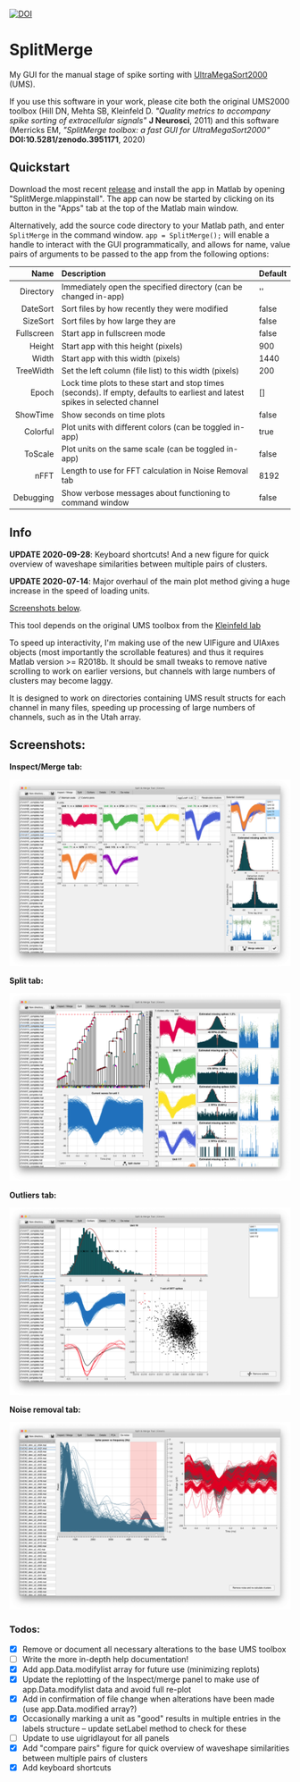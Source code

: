 [![DOI](https://zenodo.org/badge/DOI/10.5281/zenodo.3951171.svg)](https://doi.org/10.5281/zenodo.3951171)

# SplitMerge
My GUI for the manual stage of spike sorting with [UltraMegaSort2000](https://github.com/danamics/UMS2K) (UMS).

If you use this software in your work, please cite both the original UMS2000 toolbox (Hill DN, Mehta SB, Kleinfeld D. *"Quality metrics to accompany spike sorting of extracellular signals"* __J Neurosci__, 2011) and this software (Merricks EM, *"SplitMerge toolbox: a fast GUI for UltraMegaSort2000"* __DOI:10.5281/zenodo.3951171__, 2020)

## Quickstart
Download the most recent [release](https://github.com/edmerix/SplitMerge/releases) and install the app in Matlab by opening "SplitMerge.mlappinstall". The app can now be started by clicking on its button in the "Apps" tab at the top of the Matlab main window.

Alternatively, add the source code directory to your Matlab path, and enter `SplitMerge` in the command window. `app = SplitMerge();` will enable a handle to interact with the GUI programmatically, and allows for name, value pairs of arguments to be passed to the app from the following options:

|       Name |                                                          Description                                                         | Default |
|-----------:|:-----------------------------------------------------------------------------------------------------------------------------|---------|
|  Directory | Immediately open the specified directory (can be changed in-app)                                                             | ''      |
|   DateSort | Sort files by how recently they were modified                                                                                | false   |
|   SizeSort | Sort files by how large they are                                                                                             | false   |
| Fullscreen | Start app in fullscreen mode                                                                                                 | false   |
|     Height | Start app with this height (pixels)                                                                                          | 900     |
|      Width | Start app with this width (pixels)                                                                                           | 1440    |
|  TreeWidth | Set the left column (file list) to this width (pixels)                                                                       | 200     |
|      Epoch | Lock time plots to these start and stop times (seconds). If empty, defaults to earliest and latest spikes in selected channel | []      |
|   ShowTime | Show seconds on time plots                                                                                                   | false   |
|   Colorful | Plot units with different colors (can be toggled in-app)                                                                     | true    |
|    ToScale | Plot units on the same scale (can be toggled in-app)                                                                         | false   |
|       nFFT | Length to use for FFT calculation in Noise Removal tab                                                                       | 8192    |
|  Debugging | Show verbose messages about functioning to command window                                                                    | false   |

## Info

__UPDATE 2020-09-28__: Keyboard shortcuts! And a new figure for quick overview of waveshape similarities between multiple pairs of clusters.

__UPDATE 2020-07-14__: Major overhaul of the main plot method giving a huge increase in the speed of loading units.

[Screenshots below](#screenshots).

This tool depends on the original UMS toolbox from the [Kleinfeld lab](https://neurophysics.ucsd.edu/software.php)

To speed up interactivity, I'm making use of the new UIFigure and UIAxes objects (most importantly the scrollable features) and thus it requires Matlab version >= R2018b. It should be small tweaks to remove native scrolling to work on earlier versions, but channels with large numbers of clusters may become laggy.

It is designed to work on directories containing UMS result structs for each channel in many files, speeding up processing of large numbers of channels, such as in the Utah array.

## Screenshots:

__Inspect/Merge tab:__

![Screenshot of SplitMerge in Inspect/Merge mode](Screenshots/Inspect.png?raw=true "Inspect/Merge tab")

__Split tab:__

![Screenshot of SplitMerge in Split mode](Screenshots/Split.png?raw=true "Split tab")

__Outliers tab:__

![Screenshot of SplitMerge in Outlier mode](Screenshots/Outliers.png?raw=true "Outliers tab")

__Noise removal tab:__

![Screenshot of SplitMerge in Noise Removal mode](Screenshots/Noise.png?raw=true "Noise removal tab")

### Todos:
- [x] Remove or document all necessary alterations to the base UMS toolbox
- [ ] Write the more in-depth help documentation!
- [x] Add app.Data.modifylist array for future use (minimizing replots)
- [x] Update the replotting of the Inspect/merge panel to make use of app.Data.modifylist data and avoid full re-plot
- [x] Add in confirmation of file change when alterations have been made (use app.Data.modified array?)
- [x] Occasionally marking a unit as "good" results in multiple entries in the labels structure – update setLabel method to check for these
- [ ] Update to use uigridlayout for all panels
- [x] Add "compare pairs" figure for quick overview of waveshape similarities between multiple pairs of clusters
- [x] Add keyboard shortcuts
